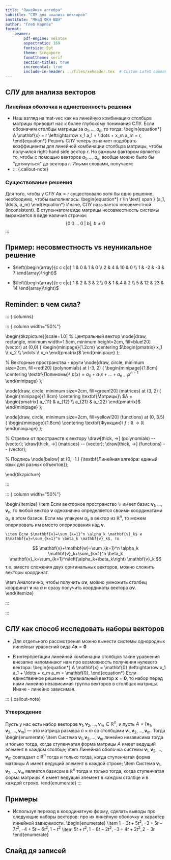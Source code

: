 ```yaml
---
title: "Линейная алгебра"
subtitle: "СЛУ для анализа векторов"
institute: "МНаД ФКН ВШЭ"
author: "Глеб Карпов"
format: 
    beamer:
        pdf-engine: xelatex
        aspectratio: 169
        fontsize: 9pt
        theme: Singapore
        fonmttheme: serif
        section-titles: true
        incremental: true
        include-in-header: ../files/xeheader.tex  # Custom LaTeX commands and preamble
---
```


## СЛУ для анализа векторов
### Линейная оболочка и единственность решения
- Наш взгляд на mat-vec как на линейную комбинацию столбцов матрицы приводит нас к более глубокому понимания СЛУ. Если обозначим столбцы матрицы за $a_1, \ldots, a_m$ то тогда:
\begin{equation*}
    A \mathbf{x} = r \leftrightarrow x_1 a_1 + \ldots + x_m a_m = r,
\end{equation*}
Решить СЛУ теперь означает подобрать коэффициенты для линейной комбинации столбцов матрицы, чтобы получился right-hand side вектор $r$. Но важным фактором является то, чтобы с помощью векторов $a_1, \ldots, a_m$ вообще можно было бы "дотянуться" до вектора $r$. Иными словами, получаем:
- ::: {.callout-note}
### Существование решения
Для того, чтобы у СЛУ $A \mathbf{x} = r$ существовало хотя бы одно решение, необходимо, чтобы выполнялось:
\begin{equation*}
    r \in \text{ span } (a_1, \ldots, a_m)
\end{equation*}
Иначе, СЛУ называется несовместной (inconsistent).
В ступенчатом виде матрицы несовместность системы выражается в виде наличия строчки:
$$
    \left[ 0 \; 0 \; \ldots \; 0  \;| \; b \right], \; b \neq 0
$$
:::

## Пример: несовместность vs неуникальное решение

- $\left(\begin{array}{c c c|c} 1 & 0 & 1 & 0 \\ 2 & 4 & 10 & 0 \\ 1 & -2 & -3 & 7 \end{array}\right)$

- $\left(\begin{array}{c c c|c} 1 & 2 & 3 & 2 \\ 0 & 1 & 4 & 2 \\ 5 & 12 & 23 & 14 \end{array}\right)$

## Reminder: в чем сила?

::: {.columns}

::: {.column width="50%"}

\begin{tikzpicture}[scale=1.0]
% Центральный вектор
\node[draw, rectangle, minimum width=1.5cm, minimum height=2cm, fill=blue!20] (vector) at (0,0) {
\begin{minipage}{1.2cm}
\centering
$\begin{pmatrix}
x_1 \\
x_2 \\
\vdots \\
x_n
\end{pmatrix}$
\end{minipage}
};

% Векторные пространства - круги
\node[draw, circle, minimum size=2cm, fill=red!20] (polynomials) at (-3, 2) {
\begin{minipage}{1.8cm}
\centering
\textbf{Полиномы}\\
$p(x) = a_0 + a_1x + \ldots + a_{n-1}x^{n-1}$
\end{minipage}
};

\node[draw, circle, minimum size=2cm, fill=green!20] (matrices) at (3, 2) {
\begin{minipage}{1.8cm}
\centering
\textbf{Матрицы}\\
$A = \begin{pmatrix}
a_{11} & a_{12} \\
a_{21} & a_{22}
\end{pmatrix}$
\end{minipage}
};

\node[draw, circle, minimum size=2cm, fill=yellow!20] (functions) at (0, 3.5) {
\begin{minipage}{1.8cm}
\centering
\textbf{Функции}\\
$f: \mathbb{R} \to \mathbb{R}$
\end{minipage}
};

% Стрелки от пространств к вектору
\draw[thick, ->] (polynomials) -- (vector);
\draw[thick, ->] (matrices) -- (vector);
\draw[thick, ->] (functions) -- (vector);

% Подпись
\node[below] at (0, -1.) {\textbf{Линейная алгебра: единый язык для разных объектов}};

\end{tikzpicture}

:::

::: {.column width="50%"}

\begin{itemize}
    \item Если векторное пространство $\mathbb{V}$ имеет базис $\mathbf{v}_1, \ldots, \mathbf{v}_n$, то любой вектор $\mathbf{v}$ однозначно определяется своими координатами $\alpha_k$ в этом базисе. Если мы упакуем $\alpha_k$ в вектор из $\mathbb{R}^n$, то можем оперировать им вместо оперирования над $\mathbf{v}$.

    \item Если $\mathbf{v}=\sum_{k=1}^n \alpha_k \mathbf{v}_k$ и $\mathbf{w}=\sum_{k=1}^n \beta_k \mathbf{v}_k$, то
$$
\mathbf{v}+\mathbf{w}=\sum_{k=1}^n \alpha_k \mathbf{v}_k+\sum_{k=1}^n \beta_k \mathbf{v}_k=\sum_{k=1}^n\left(\alpha_k+\beta_k\right) \mathbf{v}_k
$$
т.е. вместо сложения двух оригинальных векторов, можно сложить векторы координат. 

\item Аналогично, чтобы получить $\alpha \mathbf{v}$, можно умножить столбец координат $\mathbf{v}$ на $\alpha$ и сразу получить координаты вектора $\alpha \mathbf{v}$.
\end{itemize}

:::

:::

## СЛУ как способ исследовать наборы векторов
- Для отдельного рассмотрения можно вынести системы однородных линейных уравнений вида $A \mathbf{x} = \mathbf{0}$

- В интерпретации линейной комбинации столбцов такие уравнения внезапно напоминают нам про возможность получения нулевого вектора:
\begin{equation*}
    A \mathbf{x} = \mathbf{0} \leftrightarrow x_1 a_1 + \ldots + x_m a_m = \mathbf{0},
\end{equation*}
Если единственное решение - тривиальный вектор $\mathbf{x} = \mathbf{0}$, то набор перед нами линейно независимая группа векторов в столбцах матрицы. Иначе - линейно зависимая.

::: {.callout-note}
### Утверждение
Пусть у нас есть набор векторов $\mathbf{v}_1, \mathbf{v}_2, \ldots, \mathbf{v}_m \in \mathbb{R}^n$, и пусть $A=\left[\mathbf{v}_1, \mathbf{v}_2, \ldots, \mathbf{v}_m\right]$ — это матрица размера $n \times m$ со столбцами $\mathbf{v}_1, \mathbf{v}_2, \ldots, \mathbf{v}_m$. Тогда
\begin{enumerate}
    \item Система $\mathbf{v}_1, \mathbf{v}_2, \ldots, \mathbf{v}_m$ линейно независима тогда и только тогда, когда ступенчатая форма матрицы $A$ имеет ведущий элемент в каждом столбце;
    \item Линейная оболочка системы $\mathbf{v}_1, \mathbf{v}_2, \ldots, \mathbf{v}_m$ совпадает с $\mathbb{R}^n$ тогда и только тогда, когда ступенчатая форма матрицы $A$ имеет ведущий элемент в каждой строке;
    \item Система $\mathbf{v}_1, \mathbf{v}_2, \ldots, \mathbf{v}_m$ является базисом в $\mathbb{R}^n$ тогда и только тогда, когда ступенчатая форма матрицы $A$ имеет ведущий элемент в каждом столбце и в каждой строке.
\end{enumerate}
:::

## Примеры

<!-- src David Lay, 4.4, 31 -->
- Используя переход в координатную форму, сделать выводы про следующие наборы векторов: про их линейную оболочку и характер линейной зависимости.
\begin{enumerate}
\item $1-3 t+5 t^2,-3+5 t-7 t^2,-4+5 t-6 t^2, 1-t^2$
\item $5 t+t^2, 1-8 t-2 t^2,-3+4 t+2 t^2, 2-3 t$
\end{enumerate}

## Слайд дя записей
